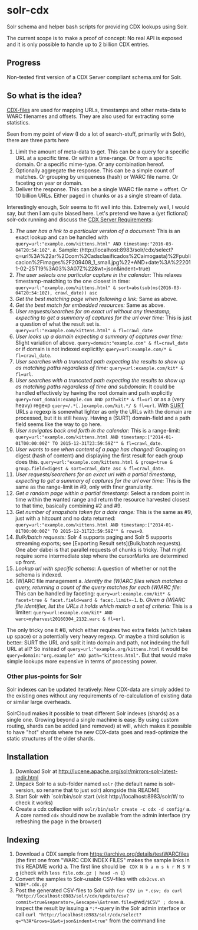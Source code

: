 # solr-cdx

Solr schema and helper bash scripts for providing CDX lookups using Solr.

The current scope is to make a proof of concept: No real API is exposed and it is only possible to handle up to 2 billion CDX entries.


## Progress
Non-tested first version of a CDX Server compliant schema.xml for Solr.


## So what is the idea?
[CDX-files](https://archive.org/web/researcher/cdx_file_format.php) are used for mapping URLs, timestamps and other meta-data to WARC filenames and offsets. They are also used for extracting some statistics.

Seen from my point of view (I do a lot of search-stuff, primarily with Solr), there are three parts here

1. Limit the amount of meta-data to get. This can be a query for a specific URL at a specific time. Or within a time-range. Or from a specific domain. Or a specific mime-type. Or any combination hereof.
2. Optionally aggregate the response. This can be a simple count of matches. Or grouping by uniqueness (hash) or WARC file name. Or faceting on year or domain.
3. Deliver the response. This can be a single WARC file name + offset. Or 10 billion URLs. Either paged in chunks or as a single stream of data.

Interestingly enough, Solr seems to fit well into this. Extremely well, I would say, but then I am quite biased here. Let's pretend we have a (yet fictional) solr-cdx running and discuss the [CDX Server Requirements](https://github.com/iipc/openwayback/wiki/CDX-Server-requirements):

1. _The user has a link to a particular version of a document:_ This is an exact lookup and can be handled with `query=url:"example.com/kittens.html" AND timestamp:"2016-03-04T20:54:10Z"`.
  a. Sample: (http://localhost:8983/solr/cdx/select?q=url%3A%22ar%2Ccom%2Cadsclasificados%2Caimogasta)%2Fpublicacion%2Fimages%2F209408_1_small.jpg%22+AND+date%3A%222011-02-25T19%3A03%3A07Z%22&wt=json&indent=true)
2. _The user selects one particular capture in the calendar:_ This relaxes timestamp-matching to the one closest in time: `query=url:"example.com/kittens.html" & sort=abs(sub(ms(2016-03-04T20:54:10Z), crawl_date)) asc` 
3. _Get the best matching page when following a link:_ Same as above.
4. _Get the best match for embedded resources:_ Same as above.
5. _User requests/searches for an exact url without any timestamp, expecting to get a summary of captures for the url over time:_ This is just a question of what the result set is. `query=url:"example.com/kittens.html" & fl=crawl_date`
6. _User looks up a domain expecting a summary of captures over time:_ Slight variation of above. `query=domain:"example.com" & fl=crawl_date` or if domain is not indexed explicitly: `query=url:example.com/* & fl=crawl_date`.
7. _User searches with a truncated path expecting the results to show up as matching paths regardless of time:_ `query=url:example.com/kit* & fl=url`.
8. _User searches with a truncated path expecting the results to show up as matching paths regardless of time and subdomain:_ It could be handled effectively by having the root domain and path explicitly `query=root_domain:example.com AND path=kit* & fl=url` or as a (very heavy) regexp `query=/.*[.]example.com/kit.*/ & fl=url`. With [SURT](http://crawler.archive.org/apidocs/org/archive/util/SURT.html) URLs a regexp is somewhat lighter as only the URLs with the domain are processed, but it is still heavy. Having a (SURT) domain-field and a path field seems like the way to go here.
9. _User navigates back and forth in the calendar:_ This is a range-limit: `query=url:"example.com/kittens.html AND timestamp:["2014-01-01T00:00:00Z" TO 2015-12-31T23:59:59Z"" & fl=crawl_date`.
10. _User wants to see when content of a page has changed:_ Grouping on digest (hash of content) and displaying the first result for each group does this. `query=url:"example.com/kittens.html & group=true & group.field=digest & sort=crawl_date asc & fl=crawl_date`.
11. _User requests/searchers for an exact url with a partial timestamp, expecting to get a summary of captures for the url over time:_ This is the same as the range-limit in #9, only with finer granularity.
12. _Get a random page within a partial timestamp:_ Select a random point in time within the wanted range and return the resource harvested closest to that time, basically combining #2 and #9.
13. _Get number of snapshots taken for a date range:_ This is the same as #9, just with a hitcount and no data returned: `query=url:"example.com/kittens.html AND timestamp:["2014-01-01T00:00:00Z" TO 2015-12-31T23:59:59Z"" & rows=0`.
14. _Bulk/batch requests:_ Solr 4 supports paging and Solr 5 supports streaming exports; see [Exporting Result sets](Bulk/batch requests). One aber dabei is that parallel requests of chunks is tricky. That might require some intermediate step where the cursorMarks are determined up front.
15. _Lookup url with specific schema:_ A question of whether or not the schema is indexed.
16. (W)ARC file management
  a. _Identify the (W)ARC files which matches a query, returning a count of the query matches for each (W)ARC file:_ This can be handled by faceting: `query=url:example.com/kit* & facet=true & facet.field=ward & facec.limit=-1`.
  b. _Given a (W)ARC file identifier, list the URLs it holds which match a set of criteria:_ This is a limiter: `query=url:example.com/kit* AND warc=myharvest20160304_2132.warc & fl=url`.

The only tricky one it #8, which either requires two extra fields (which takes up space) or a potentially very heavy regexp. Or maybe a third solution is better: SURT the URL and split it into domain and path, not indexing the full URL at all? So instead of `query=url:"example.org/kittens.html` it would be `query=domain:"org.example" AND path="kittens.html"`. But that would make simple lookups more expensive in terms of processing power.

### Other plus-points for Solr
Solr indexes can be updated iteratively: New CDX-data are simply added to the existing ones without any requirements of re-calculation of existing data or similar large overheads.

SolrCloud makes it possible to treat different Solr indexes (shards) as a single one. Growing beyond a single machine is easy. By using custom routing, shards can be added (and removed) at will, which makes it possible to have "hot" shards where the new CDX-data goes and read-optimize the static structures of the older shards.


## Installation

1. Download Solr at http://lucene.apache.org/solr/mirrors-solr-latest-redir.html
2. Unpack Solr to a sub-folder named `solr` (the default name is solr-version, so rename that to just solr) alongside this README
3. Start Solr with `solr/bin/solr start (visit http://localhost:8983/solr/#/ to check it works)
4. Create a cdx collection with `solr/bin/solr create -c cdx -d config/`
  a. A core named `cdx` should now be available from the admin interface (try refreshing the page in the browser)

## Indexing

1. Download a CDX sample from https://archive.org/details/testWARCfiles (the first one from "WARC CDX INDEX FILES" makes the sample links in this README work)
  a. The first line should be ` CDX N b a m s k r M S V g` (check with `less file.cdx.gz | head -n 1`)
2. Convert the samples to Solr-usable CSV-files with `cdx2cvs.sh WIDE*.cdx.gz`
3. Post the generated CSV-files to Solr with `for CSV in *.csv; do curl "http://localhost:8983/solr/cdx/update/csv?commit=true&separator=,&escape=\&stream.file=`pwd`/$CSV" ; done`
  a. Inspect the result by issuing a `*:*`-query in the Solr admin interface or call `curl "http://localhost:8983/solr/cdx/select?q=*%3A*&rows=1&wt=json&indent=true"` from the command line

